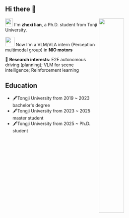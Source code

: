 ## Hi there 👋

<!--
**zhexilian/zhexilian** is a ✨ _special_ ✨ repository because its `README.md` (this file) appears on your GitHub profile.

Here are some ideas to get you started:

- 🔭 I’m currently working on ...
- 🌱 I’m currently learning ...
- 👯 I’m looking to collaborate on ...
- 🤔 I’m looking for help with ...
- 💬 Ask me about ...
- 📫 How to reach me: ...
- 😄 Pronouns: ...
- ⚡ Fun fact: ...
-->
<picture>
    <source media="(prefers-color-scheme: dark)" srcset="https://github-readme-stats-ouuan.vercel.app/api?username=zhexilian&theme=dark&show_icons=true">
    <img align="right" width="40%" src="https://github-readme-stats-ouuan.vercel.app/api?username=zhexilian&show_icons=true">
</picture>  

<img src="https://private-user-images.githubusercontent.com/148358711/481344584-07a34bb9-b8fb-426e-a959-7253185f6bbc.png?jwt=eyJ0eXAiOiJKV1QiLCJhbGciOiJIUzI1NiJ9.eyJpc3MiOiJnaXRodWIuY29tIiwiYXVkIjoicmF3LmdpdGh1YnVzZXJjb250ZW50LmNvbSIsImtleSI6ImtleTUiLCJleHAiOjE3NTYwMDk0MzgsIm5iZiI6MTc1NjAwOTEzOCwicGF0aCI6Ii8xNDgzNTg3MTEvNDgxMzQ0NTg0LTA3YTM0YmI5LWI4ZmItNDI2ZS1hOTU5LTcyNTMxODVmNmJiYy5wbmc_WC1BbXotQWxnb3JpdGhtPUFXUzQtSE1BQy1TSEEyNTYmWC1BbXotQ3JlZGVudGlhbD1BS0lBVkNPRFlMU0E1M1BRSzRaQSUyRjIwMjUwODI0JTJGdXMtZWFzdC0xJTJGczMlMkZhd3M0X3JlcXVlc3QmWC1BbXotRGF0ZT0yMDI1MDgyNFQwNDE4NThaJlgtQW16LUV4cGlyZXM9MzAwJlgtQW16LVNpZ25hdHVyZT03ZThiNTExMWM5ZTE5YmYxZmIzODk2MjdjZGIyOTRlZTU0ZTY2YTIwZDZkYTM3NGQyODM1MDQ5ZjIyMjQ2MWFkJlgtQW16LVNpZ25lZEhlYWRlcnM9aG9zdCJ9.WFRJ8W1pXx7g5blRURPqWYruFULHZrykvNnXNOE2QmA" width="25"> I'm **zhexi lian**, a Ph.D. student from Tonji University.  

<img src="https://private-user-images.githubusercontent.com/148358711/480039511-247be263-7984-4782-99b7-28355271d5bb.png?jwt=eyJ0eXAiOiJKV1QiLCJhbGciOiJIUzI1NiJ9.eyJpc3MiOiJnaXRodWIuY29tIiwiYXVkIjoicmF3LmdpdGh1YnVzZXJjb250ZW50LmNvbSIsImtleSI6ImtleTUiLCJleHAiOjE3NTU5MjQ4MTEsIm5iZiI6MTc1NTkyNDUxMSwicGF0aCI6Ii8xNDgzNTg3MTEvNDgwMDM5NTExLTI0N2JlMjYzLTc5ODQtNDc4Mi05OWI3LTI4MzU1MjcxZDViYi5wbmc_WC1BbXotQWxnb3JpdGhtPUFXUzQtSE1BQy1TSEEyNTYmWC1BbXotQ3JlZGVudGlhbD1BS0lBVkNPRFlMU0E1M1BRSzRaQSUyRjIwMjUwODIzJTJGdXMtZWFzdC0xJTJGczMlMkZhd3M0X3JlcXVlc3QmWC1BbXotRGF0ZT0yMDI1MDgyM1QwNDQ4MzFaJlgtQW16LUV4cGlyZXM9MzAwJlgtQW16LVNpZ25hdHVyZT1hNjdiZmNmZWUwMzkyYzVkMWE1MGU4OTY3ZmZlZjBmZDU4NzcxMzBhODFiMzA3NmUzOWU4ZWUzNTc4NzgxMjk1JlgtQW16LVNpZ25lZEhlYWRlcnM9aG9zdCJ9.qsFwFe6pdVrmKtHdG4PuxprP4PyALM4L4-eJwBBT2cQ" width="30">   Now I'm a VLM/VLA intern (Perception multimodal group) in **NIO motors**  

🤔 **Research interests**: E2E autonomous driving (planning); VLM for scene intelligence; Reinforcement learning

## Education  
- 🖋️Tongji University from 2019 ~ 2023 bachelor's degree
- 🖋️Tongji University from 2023 ~ 2025 master student
- 🖋️Tongji University from 2025 ~  Ph.D. student
